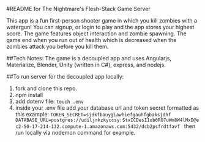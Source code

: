 #README for The Nightmare's Flesh-Stack Game Server

This app is a fun first-person shooter game in which you kill zombies with a watergun! You can signup, or login to play and the app stores your highest score. The game features object interaction and zombie spawning. The game end when you run out of health which is decreased when the zombies attack you before you kill them.

##Tech Notes:
The game is a decoupled app and uses Angularjs, Materialize, Blender, Unity (written in C#), express, and nodejs.

##To run server for the decoupled app locally:
1. fork and clone this repo.
2. npm install
3. add dotenv file:
`touch .env`
4. inside your .env file add your database url and token secret formatted as this example:
`TOKEN_SECRET=sjdkfbauygiawhiefgauhfgbaksjdhf
DATABASE_URL=postgres://udiljrkzkyccsy:StxICDesI1ob6RO7uWm8W4lMxD@ec2-50-17-214-132.compute-1.amazonaws.com:5432/dcb2psfrdtfavf
`
then run locally via nodemon command for example.
